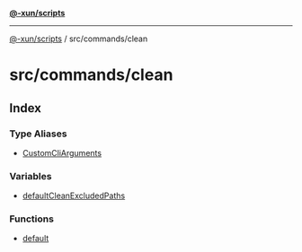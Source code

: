 [**@-xun/scripts**](../../../README.md)

***

[@-xun/scripts](../../../README.md) / src/commands/clean

# src/commands/clean

## Index

### Type Aliases

- [CustomCliArguments](type-aliases/CustomCliArguments.md)

### Variables

- [defaultCleanExcludedPaths](variables/defaultCleanExcludedPaths.md)

### Functions

- [default](functions/default.md)
